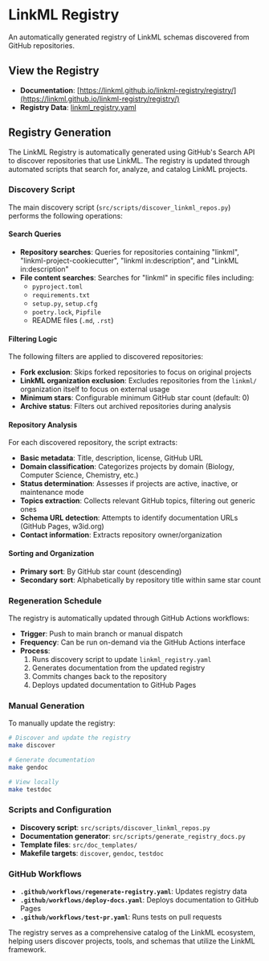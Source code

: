 # LinkML Registry

An automatically generated registry of LinkML schemas discovered from GitHub repositories.

## View the Registry

* **Documentation**: [https://linkml.github.io/linkml-registry/registry/](https://linkml.github.io/linkml-registry/registry/)
* **Registry Data**: [linkml_registry.yaml](linkml_registry.yaml)

## Registry Generation

The LinkML Registry is automatically generated using GitHub's Search API to discover repositories that use LinkML. 
The registry is updated through automated scripts that search for, analyze, and catalog LinkML projects.

### Discovery Script

The main discovery script (`src/scripts/discover_linkml_repos.py`) performs the following operations:

#### Search Queries
- **Repository searches**: Queries for repositories containing "linkml", "linkml-project-cookiecutter", 
"linkml in:description", and "LinkML in:description"
- **File content searches**: Searches for "linkml" in specific files including:
  - `pyproject.toml`
  - `requirements.txt`
  - `setup.py`, `setup.cfg`
  - `poetry.lock`, `Pipfile`
  - README files (`.md`, `.rst`)

#### Filtering Logic
The following filters are applied to discovered repositories:

- **Fork exclusion**: Skips forked repositories to focus on original projects
- **LinkML organization exclusion**: Excludes repositories from the `linkml/` organization itself to focus on external usage
- **Minimum stars**: Configurable minimum GitHub star count (default: 0)
- **Archive status**: Filters out archived repositories during analysis

#### Repository Analysis
For each discovered repository, the script extracts:

- **Basic metadata**: Title, description, license, GitHub URL
- **Domain classification**: Categorizes projects by domain (Biology, Computer Science, Chemistry, etc.)
- **Status determination**: Assesses if projects are active, inactive, or maintenance mode
- **Topics extraction**: Collects relevant GitHub topics, filtering out generic ones
- **Schema URL detection**: Attempts to identify documentation URLs (GitHub Pages, w3id.org)
- **Contact information**: Extracts repository owner/organization

#### Sorting and Organization
- **Primary sort**: By GitHub star count (descending)
- **Secondary sort**: Alphabetically by repository title within same star count

### Regeneration Schedule

The registry is automatically updated through GitHub Actions workflows:

- **Trigger**: Push to main branch or manual dispatch
- **Frequency**: Can be run on-demand via the GitHub Actions interface
- **Process**: 
  1. Runs discovery script to update `linkml_registry.yaml`
  2. Generates documentation from the updated registry
  3. Commits changes back to the repository
  4. Deploys updated documentation to GitHub Pages

### Manual Generation

To manually update the registry:

```bash
# Discover and update the registry
make discover

# Generate documentation
make gendoc

# View locally
make testdoc
```

### Scripts and Configuration

- **Discovery script**: `src/scripts/discover_linkml_repos.py`
- **Documentation generator**: `src/scripts/generate_registry_docs.py`
- **Template files**: `src/doc_templates/`
- **Makefile targets**: `discover`, `gendoc`, `testdoc`

### GitHub Workflows

- **`.github/workflows/regenerate-registry.yaml`**: Updates registry data
- **`.github/workflows/deploy-docs.yaml`**: Deploys documentation to GitHub Pages
- **`.github/workflows/test-pr.yaml`**: Runs tests on pull requests

The registry serves as a comprehensive catalog of the LinkML ecosystem, helping users discover projects, tools, 
and schemas that utilize the LinkML framework.